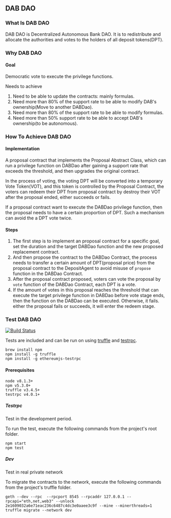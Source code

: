 
## DAB DAO
### What Is DAB DAO
DAB DAO is Decentralized Autonomous Bank DAO. It is to redistribute and allocate the authorities and votes to the holders of all deposit tokens(DPT).

### Why DAB DAO
#### Goal
Democratic vote to execute the privilege functions.

Needs to achieve
1. Need to be able to update the contracts: mainly formulas.
2. Need more than 80% of the support rate to be able to modify DAB's ownership(Move to another DABDao).
3. Need more than 80% of the support rate to be able to modify formulas.
4. Need more than 50% support rate to be able to accept  DAB's ownership(to be autonomous).

### How To Achieve DAB DAO
#### Implementation
A proposal contract that implements the Proposal Abstract Class, which can run a privilege function on DABDao after gaining a support rate that exceeds the threshold, and then upgrades the original contract.

In the process of voting, the voting DPT will be converted into a temporary Vote Token(VOT), and this token is controlled by the Proposal Contract, the voters can redeem their DPT from proposal contract by destroy their VOT after the proposal ended, either succeeds or fails.

If a proposal contract want to execute the DABDao privilege function, then the proposal needs to have a certain proportion of DPT. Such a mechanism can avoid the a DPT vote twice.

#### Steps
1. The first step is to implement an proposal contract for a specific goal, set the duration and the target DABDao function and the new proposed replacement contract.
2. And then propose the contract to the DABDao Contract, the process needs to transfer a certain amount of DPT(proposal price) from the proposal contract to the DepositAgent to avoid misuse of `propose` function in the DABDao Contract.
3. After the proposal contract proposed, voters can vote the proposal by `vote` function of the DABDao Contract, each DPT is a vote.
4. If the amount of votes in this proposal reaches the threshold that can execute the target privilege function in DABDao before vote stage ends, then the function on the DABDao can be executed. Otherwise, it fails.  either the proposal fails or succeeds, it will enter the redeem stage.

### Test DAB DAO

[![Build Status](https://travis-ci.org/dabdevelop/dab-dao.svg?branch=master)](https://travis-ci.org/dabdevelop/dab-dao)

Tests are included and can be run on using [truffle](https://github.com/trufflesuite/truffle) and [testrpc](https://github.com/ethereumjs/testrpc).

    brew install npm
    npm install -g truffle
    npm install -g ethereumjs-testrpc

#### Prerequisites

    node v8.1.3+
    npm v5.3.0+
    truffle v3.4.5+
    testrpc v4.0.1+




##### Testrpc

Test in the development period.

To run the test, execute the following commands from the project's root folder.

    npm start
    npm test


##### Dev

Test in real private network

To migrate the contracts to the network, execute the following commands from the project's truffle folder.

    geth --dev --rpc  --rpcport 8545 --rpcaddr 127.0.0.1 --rpcapi="eth,net,web3" --unlock 2e1609032a6e71eac236c6487c4dc3e0aaee3c9f --mine --minerthreads=1
    truffle migrate --network dev
